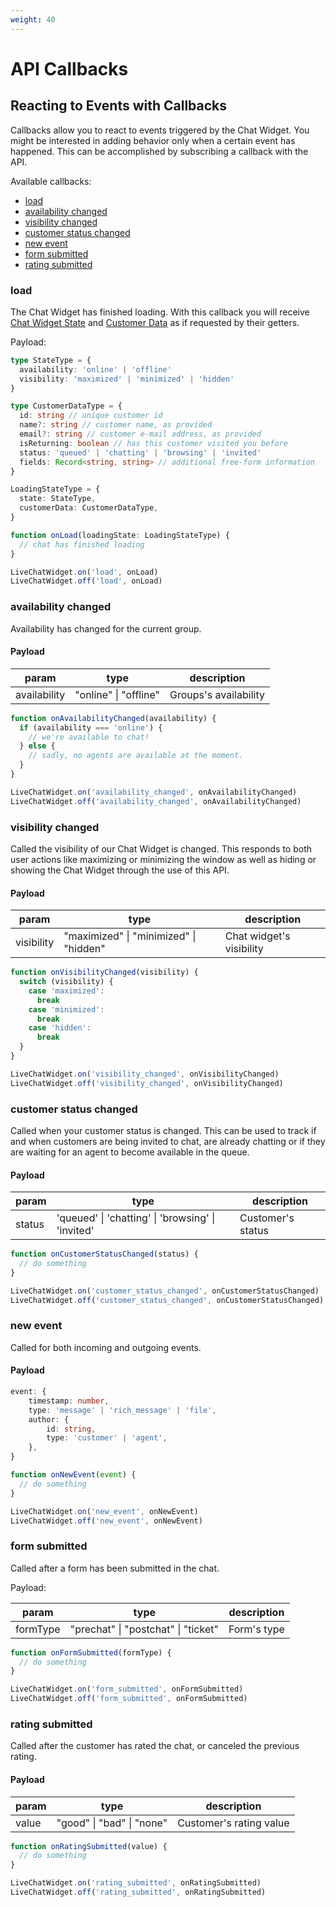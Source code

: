 ```yaml
---
weight: 40
---
```


# API Callbacks

## Reacting to Events with Callbacks

Callbacks allow you to react to events triggered by the Chat Widget.
You might be interested in adding behavior only when a certain event has happened.
This can be accomplished by subscribing a callback with the API.

Available callbacks:

- [load](#load)
- [availability changed](#availability-changed)
- [visibility changed](#visibility-changed)
- [customer status changed](#customer-status-changed)
- [new event](#new-event)
- [form submitted](#form-submitted)
- [rating submitted](#rating-submitted)

### load

The Chat Widget has finished loading.
With this callback you will receive [Chat Widget State](#get-state) and [Customer Data](#get-customer-data) as if requested by their getters.

Payload:

```ts
type StateType = {
  availability: 'online' | 'offline'
  visibility: 'maximized' | 'minimized' | 'hidden'
}

type CustomerDataType = {
  id: string // unique customer id
  name?: string // customer name, as provided
  email?: string // customer e-mail address, as provided
  isReturning: boolean // has this customer visited you before
  status: 'queued' | 'chatting' | 'browsing' | 'invited'
  fields: Record<string, string> // additional free-form information
}

LoadingStateType = {
  state: StateType,
  customerData: CustomerDataType,
}

function onLoad(loadingState: LoadingStateType) {
  // chat has finished loading
}

LiveChatWidget.on('load', onLoad)
LiveChatWidget.off('load', onLoad)
```

### availability changed

Availability has changed for the current group.

#### Payload

| param        | type                  | description           |
| ------------ | --------------------- | --------------------- |
| availability | "online" \| "offline" | Groups's availability |

```js
function onAvailabilityChanged(availability) {
  if (availability === 'online') {
    // we're available to chat!
  } else {
    // sadly, no agents are available at the moment.
  }
}

LiveChatWidget.on('availability_changed', onAvailabilityChanged)
LiveChatWidget.off('availability_changed', onAvailabilityChanged)
```

### visibility changed

Called the visibility of our Chat Widget is changed.
This responds to both user actions like maximizing or minimizing the window as well as hiding or showing the Chat Widget through the use of this API.

#### Payload

| param      | type                                   | description              |
| ---------- | -------------------------------------- | ------------------------ |
| visibility | "maximized" \| "minimized" \| "hidden" | Chat widget's visibility |

```js
function onVisibilityChanged(visibility) {
  switch (visibility) {
    case 'maximized':
      break
    case 'minimized':
      break
    case 'hidden':
      break
  }
}

LiveChatWidget.on('visibility_changed', onVisibilityChanged)
LiveChatWidget.off('visibility_changed', onVisibilityChanged)
```

### customer status changed

Called when your customer status is changed.
This can be used to track if and when customers are being invited to chat, are already chatting or if they are waiting for an agent to become available in the queue.

#### Payload

| param  | type                                              | description       |
| ------ | ------------------------------------------------- | ----------------- |
| status | 'queued' \| 'chatting' \| 'browsing' \| 'invited' | Customer's status |

```js
function onCustomerStatusChanged(status) {
  // do something
}

LiveChatWidget.on('customer_status_changed', onCustomerStatusChanged)
LiveChatWidget.off('customer_status_changed', onCustomerStatusChanged)
```

### new event

Called for both incoming and outgoing events.

#### Payload

```ts
event: {
    timestamp: number,
    type: 'message' | 'rich_message' | 'file',
    author: {
        id: string,
        type: 'customer' | 'agent',
    },
}
```

```js
function onNewEvent(event) {
  // do something
}

LiveChatWidget.on('new_event', onNewEvent)
LiveChatWidget.off('new_event', onNewEvent)
```

### form submitted

Called after a form has been submitted in the chat.

Payload:

| param    | type                                | description |
| -------- | ----------------------------------- | ----------- |
| formType | "prechat" \| "postchat" \| "ticket" | Form's type |

```js
function onFormSubmitted(formType) {
  // do something
}

LiveChatWidget.on('form_submitted', onFormSubmitted)
LiveChatWidget.off('form_submitted', onFormSubmitted)
```

### rating submitted

Called after the customer has rated the chat, or canceled the previous rating.

#### Payload

| param | type                      | description             |
| ----- | ------------------------- | ----------------------- |
| value | "good" \| "bad" \| "none" | Customer's rating value |

```js
function onRatingSubmitted(value) {
  // do something
}

LiveChatWidget.on('rating_submitted', onRatingSubmitted)
LiveChatWidget.off('rating_submitted', onRatingSubmitted)
```

